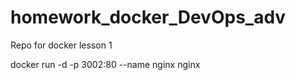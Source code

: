 # homework_docker_DevOps_adv
Repo for docker lesson 1 


docker run -d -p 3002:80 --name nginx nginx
